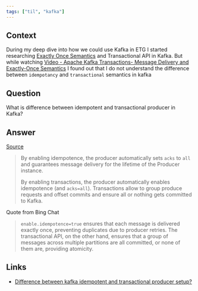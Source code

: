 ```yaml
---
tags: ["til", "kafka"]
---
```


## Context

During my deep dive into how we could use Kafka in ETG I started researching [Exactly Once Semantics](Exactly%20Once%20Semantics.md) and Transactional API in Kafka. But while watching [Video - Apache Kafka Transactions- Message Delivery and Exactly-Once Semantics](2-personal/3-resources/Kafka/Video%20-%20Apache%20Kafka%20Transactions-%20Message%20Delivery%20and%20Exactly-Once%20Semantics/_index.md) I found out that I do not understand the difference between `idempotancy` and `transactional` semantics in kafka

## Question

What is difference between idempotent and transactional producer in Kafka?

## Answer

[Source](https://stackoverflow.com/a/60289031/3627387)
> By enabling idempotence, the producer automatically sets `acks` to `all` and guarantees message delivery for the lifetime of the Producer instance.
> 
> By enabling transactions, the producer automatically enables idempotence (and `acks=all`). Transactions allow to group produce requests and offset commits and ensure all or nothing gets committed to Kafka.

Quote from Bing Chat

> `enable.idempotence=true` ensures that each message is delivered exactly once, preventing duplicates due to producer retries. The transactional API, on the other hand, ensures that a group of messages across multiple partitions are all committed, or none of them are, providing atomicity.

## Links

- [Difference between kafka idempotent and transactional producer setup?](https://stackoverflow.com/questions/60283718/difference-between-kafka-idempotent-and-transactional-producer-setup)